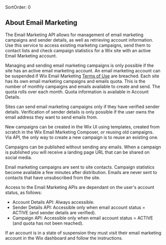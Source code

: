 SortOrder: 0
## About Email Marketing

The Email Marketing API allows for management of email marketing campaigns and sender details, as well as retrieving account information. 
Use this service to access existing marketing campaigns, send them to contact lists and check campaign statistics for a Wix site with an active Email Marketing account.

Managing and sending email marketing campaigns is only possible
if the site has an active email marketing account. An email marketing account can be suspended 
if Wix Email Marketing [Terms of Use](https://support.wix.com/en/article/wix-email-marketing-terms-of-use) are breached. 
Each site has its own email marketing campaigns and emails quota. This is the number of monthly campaigns and emails available to create and send.
The quota rolls over each month. Quota information is available in Account Details. 

Sites can send email marketing campaigns only if they have verified sender details. 
Verification of sender details is only possible if the user owns the email address they want to send emails from.

New campaigns can be created in the Wix UI using templates, created from scratch in the Wix Email Marketing Composer, or reusing old campaigns. Via API, the only way to create a new campaign is to reuse an existing one.

Campaigns can be published without sending any emails. 
When a campaign is published you will receive a landing page URL that can be shared on social media.

Email marketing campaigns are sent to site contacts. 
Campaign statistics become available a few minutes after distribution.
Emails are never sent to contacts that have unsubscribed from the site.  

Access to the Email Marketing APIs are dependant on the user's account status, as follows:
- Account Details API: Always accessible.
- Sender Details API: Accessible only when email account status = ACTIVE (and sender details are verified).
- Campaign API: Accessible only when email account status = ACTIVE (and quota has not been reached).  

If an account is in a state of suspension they must visit their email marketing account in the Wix dashboard and follow the instructions.
